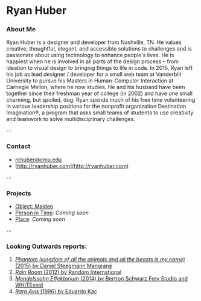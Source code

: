 # Ryan Huber

### About Me

Ryan Huber is a designer and developer from Nashville, TN. He values creative, thoughtful, elegant, and accessible solutions to challenges and is passionate about using technology to enhance people's lives. He is happiest when he is involved in all parts of the design process – from ideation to visual design to bringing things to life in code. In 2015, Ryan left his job as lead designer / developer for a small web team at Vanderbilt University to pursue his Masters in Human-Computer Interaction at Carnegie Mellon, where he now studies. He and his husband have been together since their freshman year of college (in 2002) and have one small charming, but spoiled, dog. Ryan spends much of his free time volunteering in various leadership positions for the nonprofit organization Destination Imagination®, a program that asks small teams of students to use creativity and teamwork to solve multidisciplinary challenges.

--
### Contact

- [rchuber@cmu.edu](mailto:rchuber@cmu.edu)
- [http://ryanhuber.com](http://ryanhuber.com)

-- 
### Projects

* [Object: Maiden](project1.md)
* [Person in Time](#): *Coming soon*
* [Place](#): *Coming soon*

--
### Looking Outwards reports: 

1. [*Phantom (kingdom of all the animals and all the beasts is my name)* (2015) by Daniel Steegmann Mangrané](looking-outwards-01.md)
2. [*Rain Room* (2012) by Random International](looking-outwards-02.md)
3. [*Mendelssohn Effektorium* (2014) by Bertron Schwarz Frey Studio and WHITEvoid](looking-outwards-03.md)
4. [*Rara Avis* (1996) by Eduardo Kac](looking-outwards-04.md)